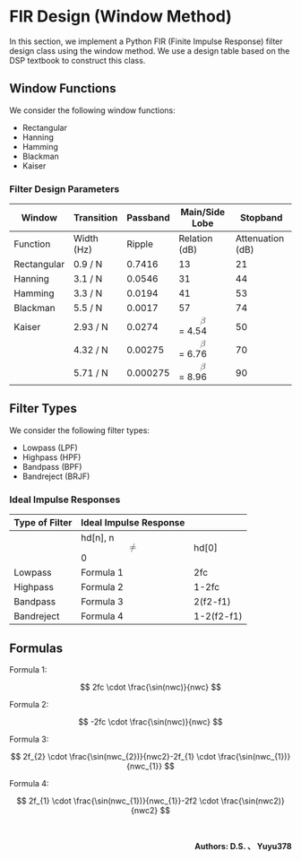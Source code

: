 # FIR Design (Window Method)

In this section, we implement a Python FIR (Finite Impulse Response) filter design class using the window method. We use a design table based on the DSP textbook to construct this class.

## Window Functions
We consider the following window functions:
- Rectangular
- Hanning
- Hamming
- Blackman
- Kaiser

### Filter Design Parameters

| Window        | Transition  | Passband | Main/Side Lobe   | Stopband          |
|---------------|-------------|----------|------------------|-------------------|
| Function      | Width (Hz)  | Ripple   | Relation (dB)    | Attenuation (dB)  |
| Rectangular   | 0.9 / N     | 0.7416   | 13               | 21                |
| Hanning       | 3.1 / N     | 0.0546   | 31               | 44                |
| Hamming       | 3.3 / N     | 0.0194   | 41               | 53                |
| Blackman      | 5.5 / N     | 0.0017   | 57               | 74                |
| Kaiser        | 2.93 / N    | 0.0274   | <math xmlns="http://www.w3.org/1998/Math/MathML" display="block"><mi>β</mi></math> = 4.54        | 50               |
|               | 4.32 / N    | 0.00275  | <math xmlns="http://www.w3.org/1998/Math/MathML" display="block"><mi>β</mi></math> = 6.76        | 70               |
|               | 5.71 / N    | 0.000275 | <math xmlns="http://www.w3.org/1998/Math/MathML" display="block"><mi>β</mi></math> = 8.96        | 90               |

## Filter Types
We consider the following filter types:
- Lowpass (LPF)
- Highpass (HPF)
- Bandpass (BPF)
- Bandreject (BRJF)

### Ideal Impulse Responses

| Type of Filter | Ideal Impulse Response               |                       |
|----------------|--------------------------------------|-----------------------|
|                | hd[n], n <math xmlns="http://www.w3.org/1998/Math/MathML" display="block"><mo>≠</mo></math> 0 | hd[0] |
| Lowpass        | Formula 1                            | 2fc               |
| Highpass       | Formula 2                            | 1-2fc             |
| Bandpass       | Formula 3                            | 2(f2-f1)          |
| Bandreject     | Formula 4                            | 1-2(f2-f1)        |

## Formulas


Formula 1:

$$ 2fc \cdot \frac{\sin(nwc)}{nwc}  $$

Formula 2:

$$ -2fc \cdot \frac{\sin(nwc)}{nwc} $$

Formula 3:

$$ 2f_{2}  \cdot \frac{\sin(nwc_{2})}{nwc2}-2f_{1} \cdot \frac{\sin(nwc_{1})}{nwc_{1}} $$

Formula 4:

$$ 2f_{1} \cdot \frac{\sin(nwc_{1})}{nwc_{1}}-2f2 \cdot \frac{\sin(nwc2)}{nwc2} $$

<br>
<div align="right">
    <p><strong> Authors: D.S. 、 Yuyu378 </strong></p>
</div>

